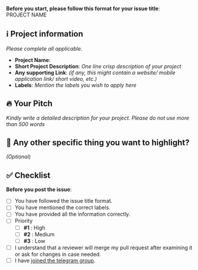 **Before you start, please follow this format for your issue title**:  
PROJECT NAME

## ℹ️ Project information
_Please complete all applicable._

- **Project Name**:
- **Short Project Description**: _One line crisp description of your project_
- **Any supporting Link**: _(if any, this might contain a website/ mobile application link/ short video, etc.)_
- **Labels**: _Mention the labels you wish to apply here_

## 🔥 Your Pitch
_Kindly write a detailed description for your project. Please do not use more than 500 words_


## 🔦 Any other specific thing you want to highlight?
_(Optional)_

## ✅ Checklist

**Before you post the issue**:
- [ ] You have followed the issue title format.
- [ ] You have mentioned the correct labels.
- [ ] You have provided all the information correctly.
- [ ] Priority
  - [ ] **#1** : High
  - [ ] **#2** : Medium
  - [ ] **#3** : Low
- [ ] I understand that a reviewer will merge my pull request after examining it or ask for changes in case needed.
- [ ] I have [joined the telegram group](https://t.me/zubi_io).
